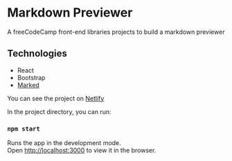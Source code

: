 # Markdown Previewer

A freeCodeCamp front-end libraries projects to build a markdown previewer

## Technologies

- React
- Bootstrap
- [Marked](https://github.com/markedjs/marked/?target=_blank)

You can see the project on [Netlify](https://focused-colden-a447c1.netlify.app/?target=_blank)

In the project directory, you can run:

### `npm start`

Runs the app in the development mode.\
Open [http://localhost:3000](http://localhost:3000) to view it in the browser.
